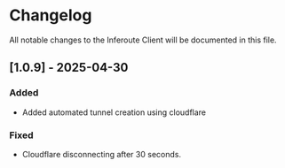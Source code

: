 # Changelog

All notable changes to the Inferoute Client will be documented in this file.


## [1.0.9] - 2025-04-30

### Added

- Added automated tunnel creation using cloudflare


### Fixed

- Cloudflare disconnecting after 30 seconds.

